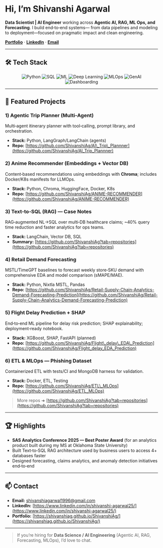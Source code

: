 # Hi, I’m Shivanshi Agarwal

**Data Scientist | AI Engineer** working across **Agentic AI, RAG, ML Ops, and Forecasting**. I build end‑to‑end systems— from data pipelines and modeling to deployment—focused on pragmatic impact and clean engineering.

[**Portfolio**](https://shivanshiag.github.io/ShivanshiAg/) · [**LinkedIn**](https://www.linkedin.com/in/shivanshi-agarwal25/) · [**Email**](mailto:shivanshiagarwal1996@gmail.com)

---

## 🛠️ Tech Stack  

<div align="center">

![Python](https://img.shields.io/badge/Python-3.9-blue?logo=python&logoColor=white)
![SQL](https://img.shields.io/badge/SQL-Postgres%20%7C%20Snowflake-informational?logo=postgresql)
![ML](https://img.shields.io/badge/ML-Scikit--learn%20%7C%20XGBoost-orange?logo=scikit-learn)
![Deep Learning](https://img.shields.io/badge/DL-PyTorch%20%7C%20TensorFlow-red?logo=pytorch)
![MLOps](https://img.shields.io/badge/MLOps-MLflow%20%7C%20Docker%20%7C%20AWS-success?logo=docker)
![GenAI](https://img.shields.io/badge/GenAI-LangChain%20%7C%20OpenAI%20%7C%20Gemini-purple?logo=openai)
![Dashboarding](https://img.shields.io/badge/BI-Tableau%20%7C%20Power%20BI-yellow?logo=tableau)

</div>


---

## 🚀 Featured Projects

### 1) Agentic Trip Planner (Multi‑Agent)

Multi‑agent itinerary planner with tool‑calling, prompt library, and orchestration.

* **Stack:** Python, LangGraph/LangChain (agents)
* **Repo:** [https://github.com/ShivanshiAg/AI\_Trip\_Plannner](https://github.com/ShivanshiAg/AI_Trip_Plannner)

### 2) Anime Recommender (Embeddings + Vector DB)

Content‑based recommendations using embeddings with **Chroma**; includes Docker/K8s manifests for LLMOps.

* **Stack:** Python, Chroma, HuggingFace, Docker, K8s
* **Repo:** [https://github.com/ShivanshiAg/ANIME-RECOMMENDER](https://github.com/ShivanshiAg/ANIME-RECOMMENDER)

### 3) Text‑to‑SQL (RAG) — Case Notes

RAG‑augmented NL→SQL over multi‑DB healthcare claims; \~40% query time reduction and faster analytics for ops teams.

* **Stack:** LangChain, Vector DB, SQL
* **Summary:** [https://github.com/ShivanshiAg?tab=repositories](https://github.com/ShivanshiAg?tab=repositories)

### 4) Retail Demand Forecasting

MSTL/TimeGPT baselines to forecast weekly store‑SKU demand with comprehensive EDA and model comparison (sMAPE/MAE).

* **Stack:** Python, Nixtla MSTL, Pandas
* **Repo:** [https://github.com/ShivanshiAg/Retail-Supply-Chain-Analytics-Demand-Forecasting-Prediction](https://github.com/ShivanshiAg/Retail-Supply-Chain-Analytics-Demand-Forecasting-Prediction)

### 5) Flight Delay Prediction + SHAP

End‑to‑end ML pipeline for delay risk prediction; SHAP explainability; deployment‑ready notebook.

* **Stack:** XGBoost, SHAP, FastAPI (planned)
* **Repo:** [https://github.com/ShivanshiAg/Flight\_delay\_EDA\_Prediction](https://github.com/ShivanshiAg/Flight_delay_EDA_Prediction)

### 6) ETL & MLOps — Phishing Dataset

Containerized ETL with tests/CI and MongoDB harness for validation.

* **Stack:** Docker, ETL, Testing
* **Repo:** [https://github.com/ShivanshiAg/ETL\_MLOps](https://github.com/ShivanshiAg/ETL_MLOps)

> More repos ➜ [https://github.com/ShivanshiAg?tab=repositories](https://github.com/ShivanshiAg?tab=repositories)

---

## 🏆 Highlights

* **SAS Analytics Conference 2025 — Best Poster Award** (for an analytics product built during my MS at Oklahoma State University)
* Built Text‑to‑SQL RAG architecture used by business users to access 4+ databases faster
* Designed forecasting, claims analytics, and anomaly detection initiatives end‑to‑end

---

## 📫 Contact

* **Email:** [shivanshiagarwal1996@gmail.com](mailto:shivanshiagarwal1996@gmail.com)
* **LinkedIn:** [https://www.linkedin.com/in/shivanshi-agarwal25/](https://www.linkedin.com/in/shivanshi-agarwal25/)
* **Portfolio:** [https://shivanshiag.github.io/ShivanshiAg/](https://shivanshiag.github.io/ShivanshiAg/)

---
> If you’re hiring for **Data Science / AI Engineering** (Agentic AI, RAG, Forecasting, MLOps), I’d love to chat.
